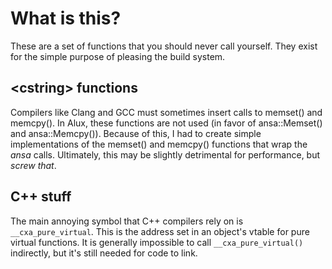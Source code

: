 # What is this?

These are a set of functions that you should never call yourself. They exist for the simple purpose of pleasing the build system.

## &lt;cstring&gt; functions

Compilers like Clang and GCC must sometimes insert calls to memset() and memcpy(). In Alux, these functions are not used (in favor of ansa::Memset() and ansa::Memcpy()). Because of this, I had to create simple implementations of the memset() and memcpy() functions that wrap the *ansa* calls. Ultimately, this may be slightly detrimental for performance, but *screw that*.

## C++ stuff

The main annoying symbol that C++ compilers rely on is `__cxa_pure_virtual`. This is the address set in an object's vtable for pure virtual functions. It is generally impossible to call `__cxa_pure_virtual()` indirectly, but it's still needed for code to link.
